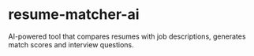 # resume-matcher-ai
AI-powered tool that compares resumes with job descriptions, generates match scores and interview questions.
